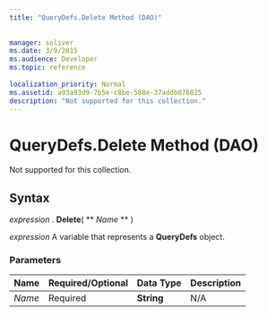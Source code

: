 ```yaml
---
title: "QueryDefs.Delete Method (DAO)"
 
 
manager: soliver
ms.date: 3/9/2015
ms.audience: Developer
ms.topic: reference
  
localization_priority: Normal
ms.assetid: a93a93d9-7b5e-c8be-588e-37addb076025
description: "Not supported for this collection."
---
```


# QueryDefs.Delete Method (DAO)

Not supported for this collection.
  
## Syntax

 *expression*  . **Delete**( ** *Name* ** ) 
  
 *expression*  A variable that represents a **QueryDefs** object. 
  
### Parameters

|**Name**|**Required/Optional**|**Data Type**|**Description**|
|:-----|:-----|:-----|:-----|
| _Name_ <br/> |Required  <br/> |**String** <br/> |N/A  <br/> |
   

